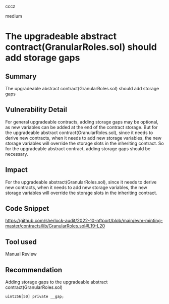 cccz

medium

# The upgradeable abstract contract(GranularRoles.sol) should add storage gaps

## Summary
The upgradeable abstract contract(GranularRoles.sol) should add storage gaps
## Vulnerability Detail
For general upgradeable contracts, adding storage gaps may be optional, as new variables can be added at the end of the contract storage.
But for the upgradeable abstract contract(GranularRoles.sol), since it needs to derive new contracts, when it needs to add new storage variables, the new storage variables will override the storage slots in the inheriting contract.
So for the upgradeable abstract contract, adding storage gaps should be necessary.
## Impact
For the upgradeable abstract(GranularRoles.sol), since it needs to derive new contracts, when it needs to add new storage variables, the new storage variables will override the storage slots in the inheriting contract.
## Code Snippet
https://github.com/sherlock-audit/2022-10-nftport/blob/main/evm-minting-master/contracts/lib/GranularRoles.sol#L19-L20
## Tool used

Manual Review

## Recommendation
Adding storage gaps to the upgradeable abstract contract(GranularRoles.sol)
```
uint256[50] private __gap;
```